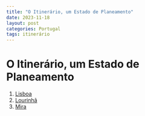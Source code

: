 ```yaml
---
title: "O Itinerário, um Estado de Planeamento"
date: 2023-11-18
layout: post
categories: Portugal
tags: itinerário
---
```


# O Itinerário, um Estado de Planeamento

1. [Lisboa](/uma-vez-em-portugal/portugal/Lisboa/)
2. [Lourinhã](/uma-vez-em-portugal/portugal/vistas-especiais-lourinhã/)
3. [Mira](/uma-vez-em-portugal/portugal/passar-a-noite-em-praia-de-mira/)
